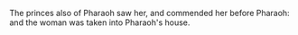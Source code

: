The princes also of Pharaoh saw her, and commended her before Pharaoh: and the woman was taken into Pharaoh's house.
